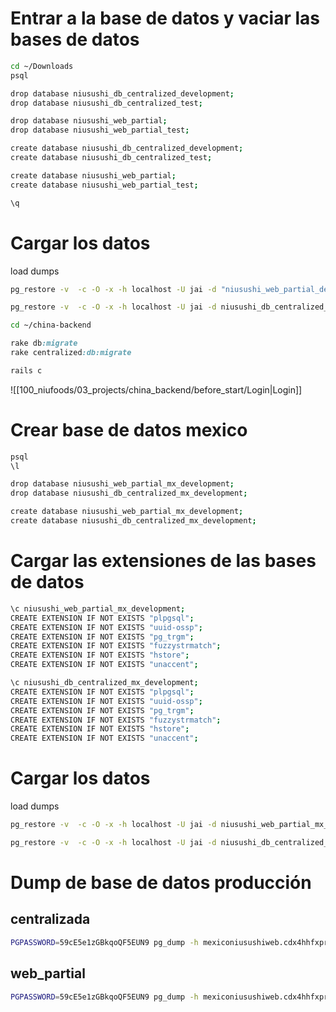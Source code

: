 
# Entrar a la base de datos  y vaciar las bases de datos
```bash
cd ~/Downloads
psql
```

```bash
drop database niusushi_db_centralized_development;
drop database niusushi_db_centralized_test;

drop database niusushi_web_partial;
drop database niusushi_web_partial_test;

create database niusushi_db_centralized_development;
create database niusushi_db_centralized_test;

create database niusushi_web_partial;
create database niusushi_web_partial_test;

\q
```

# Cargar los datos

load dumps
```bash
pg_restore -v  -c -O -x -h localhost -U jai -d "niusushi_web_partial_development" niusushi_web_partial_2023_02_09_09_58.dump
```

```bash
pg_restore -v  -c -O -x -h localhost -U jai -d niusushi_db_centralized_development niusushi_centralized_db_2022_11_17_10_12.dump
```

```bash
cd ~/china-backend
```
```ruby
rake db:migrate
rake centralized:db:migrate
```

```ruby
rails c
```

![[100_niufoods/03_projects/china_backend/before_start/Login|Login]]

# Crear base de datos mexico

```bash
psql
\l

drop database niusushi_web_partial_mx_development;
drop database niusushi_db_centralized_mx_development;

create database niusushi_web_partial_mx_development;
create database niusushi_db_centralized_mx_development;
```

#  Cargar las extensiones de las bases de datos
```bash
\c niusushi_web_partial_mx_development;
CREATE EXTENSION IF NOT EXISTS "plpgsql";
CREATE EXTENSION IF NOT EXISTS "uuid-ossp";
CREATE EXTENSION IF NOT EXISTS "pg_trgm";
CREATE EXTENSION IF NOT EXISTS "fuzzystrmatch";
CREATE EXTENSION IF NOT EXISTS "hstore";
CREATE EXTENSION IF NOT EXISTS "unaccent";

\c niusushi_db_centralized_mx_development;
CREATE EXTENSION IF NOT EXISTS "plpgsql";
CREATE EXTENSION IF NOT EXISTS "uuid-ossp";
CREATE EXTENSION IF NOT EXISTS "pg_trgm";
CREATE EXTENSION IF NOT EXISTS "fuzzystrmatch";
CREATE EXTENSION IF NOT EXISTS "hstore";
CREATE EXTENSION IF NOT EXISTS "unaccent";
```

# Cargar los datos

load dumps
```bash
pg_restore -v  -c -O -x -h localhost -U jai -d niusushi_web_partial_mx_development mxniusushi20230801.tar
```

```bash
pg_restore -v  -c -O -x -h localhost -U jai -d niusushi_db_centralized_mx_development mx_niufoods_web_centralizada20230801.tar
```

# Dump de base de datos producción

## centralizada
```bash
PGPASSWORD=59cE5e1zGBkqoQF5EUN9 pg_dump -h mexiconiusushiweb.cdx4hhfxpr2j.us-east-1.rds.amazonaws.com -U administrator -F c -b -v -f mx_niufoods_web_customers_dump.sql niusushi_db_centralized_development
```

## web_partial
```bash
PGPASSWORD=59cE5e1zGBkqoQF5EUN9 pg_dump -h mexiconiusushiweb.cdx4hhfxpr2j.us-east-1.rds.amazonaws.com -U administrator -F c -b -v -f mxniusushi.sql niusushi_db_centralized_development
```
